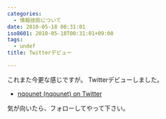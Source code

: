 ```yaml
---
categories:
  - 情報技術について
date: 2010-05-18 00:31:01
iso8601: 2010-05-18T00:31:01+09:00
tags:
  - undef
title: Twitterデビュー

---
```


これまた今更な感じですが。
Twitterデビューしました。
<ul>
<li><a href="https://twitter.com/nqounet">nqounet (nqounet) on Twitter</a></li>
</ul>
気が向いたら、フォローしてやって下さい。
    	